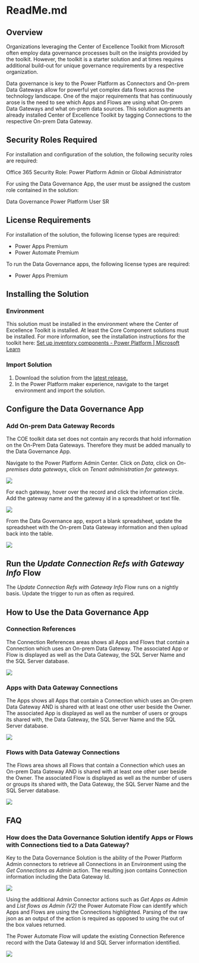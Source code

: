 # ReadMe.md

## Overview

Organizations leveraging the Center of Excellence Toolkit from Microsoft often employ data governance processes built on the insights provided by the toolkit. However, the toolkit is a starter solution and at times requires additional build-out for unique governance requirements by a respective organization.

Data governance is key to the Power Platform as Connectors and On-prem Data Gateways allow for powerful yet complex data flows across the technology landscape. One of the major requirements that has continuously arose is the need to see which Apps and Flows are using what On-prem Data Gateways and what on-prem data sources. This solution augments an already installed Center of Excellence Toolkit by tagging Connections to the respective On-prem Data Gateway.

## Security Roles Required

For installation and configuration of the solution, the following security roles are required:

Office 365 Security Role: Power Platform Admin or Global Administrator

For using the Data Governance App, the user must be assigned the custom role contained in the solution:

Data Governance Power Platform User SR

## License Requirements

For installation of the solution, the following license types are required:

- Power Apps Premium
- Power Automate Premium

To run the Data Governance apps, the following license types are required:

- Power Apps Premium

## Installing the Solution

### Environment

This solution must be installed in the environment where the Center of Excellence Toolkit is installed. At least the Core Component solutions must be installed. For more information, see the installation instructions for the toolkit here: [Set up inventory components - Power Platform | Microsoft Learn](https://learn.microsoft.com/en-us/power-platform/guidance/coe/setup-core-components)

### Import Solution

1. Download the solution from the [latest release.](https://github.com/v7herman4/COE-Toolkit-Data-Governance/releases)
2. In the Power Platform maker experience, navigate to the target environment and import the solution.

## Configure the Data Governance App

### Add On-prem Data Gateway Records

The COE toolkit data set does not contain any records that hold information on the On-Prem Data Gateways. Therefore they must be added manually to the Data Governance App.

Navigate to the Power Platform Admin Center. Click on _Data_, click on _On-premises data gateways_, click on _Tenant administration for gateways_.

![](RackMultipart20231115-1-bogat7_html_d3ac664d545cbae.png)

For each gateway, hover over the record and click the information circle. Add the gateway name and the gateway id in a spreadsheet or text file.

![](RackMultipart20231115-1-bogat7_html_121378eb162fcd5e.png)

From the Data Governance app, export a blank spreadsheet, update the spreadsheet with the On-prem Data Gateway information and then upload back into the table.

![](RackMultipart20231115-1-bogat7_html_8d2a4e014dc03b6d.png)

## Run the _Update Connection Refs with Gateway Info_ Flow

The _Update Connection Refs with Gateway Info_ Flow runs on a nightly basis. Update the trigger to run as often as required.

## How to Use the Data Governance App

### Connection References

The Connection References areas shows all Apps and Flows that contain a Connection which uses an On-prem Data Gateway. The associated App or Flow is displayed as well as the Data Gateway, the SQL Server Name and the SQL Server database.

![](RackMultipart20231115-1-bogat7_html_2d0cc3322ba160b2.png)

### Apps with Data Gateway Connections

The Apps shows all Apps that contain a Connection which uses an On-prem Data Gateway AND is shared with at least one other user beside the Owner. The associated App is displayed as well as the number of users or groups its shared with, the Data Gateway, the SQL Server Name and the SQL Server database.

![](RackMultipart20231115-1-bogat7_html_6e1cd88f0b9357bb.png)

### Flows with Data Gateway Connections

The Flows area shows all Flows that contain a Connection which uses an On-prem Data Gateway AND is shared with at least one other user beside the Owner. The associated Flow is displayed as well as the number of users or groups its shared with, the Data Gateway, the SQL Server Name and the SQL Server database.

![](RackMultipart20231115-1-bogat7_html_c063dc8ce943450f.png)

## FAQ

### How does the Data Governance Solution identify Apps or Flows with Connections tied to a Data Gateway?

Key to the Data Governance Solution is the ability of the Power Platform Admin connectors to retrieve all Connections in an Environment using the _Get Connections as Admin_ action. The resulting json contains Connection information including the Data Gateway Id.

![](RackMultipart20231115-1-bogat7_html_39f959d91aa86a37.png)

Using the additional Admin Connector actions such as _Get Apps as Admin_ and _List flows as Admin (V2)_ the Power Automate Flow can identify which Apps and Flows are using the Connections highlighted. Parsing of the raw json as an output of the action is required as opposed to using the out of the box values returned.

The Power Automate Flow will update the existing Connection Reference record with the Data Gateway Id and SQL Server information identified.

![](RackMultipart20231115-1-bogat7_html_a1bc3af9b93731bc.png)
